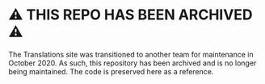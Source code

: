 # :warning: THIS REPO HAS BEEN ARCHIVED :warning:

The Translations site was transitioned to another team for maintenance in October 2020. As such, this repository has been archived and is no longer being maintained. The code is preserved here as a reference.
